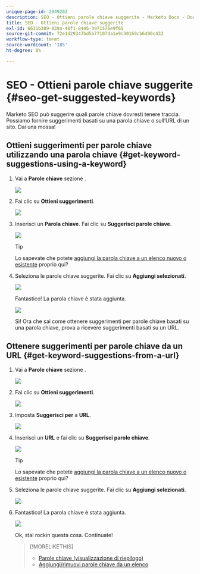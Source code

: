 ```yaml
---
unique-page-id: 2949202
description: SEO - Ottieni parole chiave suggerite - Marketo Docs - Documentazione del prodotto
title: SEO - Ottieni parole chiave suggerite
exl-id: 6631b389-039a-40f1-8445-3971576e9f65
source-git-commit: 72e1d29347bd5b77107da1e9c30169cb6490c432
workflow-type: tm+mt
source-wordcount: '185'
ht-degree: 0%

---
```


# SEO - Ottieni parole chiave suggerite {#seo-get-suggested-keywords}

Marketo SEO può suggerire quali parole chiave dovresti tenere traccia. Possiamo fornire suggerimenti basati su una parola chiave o sull’URL di un sito. Dai una mossa!

## Ottieni suggerimenti per parole chiave utilizzando una parola chiave {#get-keyword-suggestions-using-a-keyword}

1. Vai a **Parole chiave** sezione .

   ![](assets/image2014-9-18-10-3a51-3a41.png)

1. Fai clic su **Ottieni suggerimenti**.

   ![](assets/image2014-9-18-10-3a52-3a42.png)

1. Inserisci un **Parola chiave**. Fai clic su **Suggerisci parole chiave**.

   ![](assets/image2014-9-18-10-3a53-3a14.png)

   >[!TIP]
   >
   >Lo sapevate che potete  [aggiungi la parola chiave a un elenco nuovo o esistente](/help/marketo/product-docs/additional-apps/seo/understanding-seo/seo-managing-lists.md) proprio qui?

1. Seleziona le parole chiave suggerite. Fai clic su **Aggiungi selezionati**.

   ![](assets/image2014-9-18-10-3a54-3a12.png)

   Fantastico! La parola chiave è stata aggiunta.

   ![](assets/image2014-9-18-10-3a54-3a16.png)

   Sì! Ora che sai come ottenere suggerimenti per parole chiave basati su una parola chiave, prova a ricevere suggerimenti basati su un URL.

## Ottenere suggerimenti per parole chiave da un URL  {#get-keyword-suggestions-from-a-url}

1. Vai a **Parole chiave** sezione .

   ![](assets/image2014-9-18-10-3a54-3a26.png)

1. Fai clic su **Ottieni suggerimenti**.

   ![](assets/image2014-9-18-11-3a4-3a43.png)

1. Imposta **Suggerisci per** a **URL**.

   ![](assets/image2014-9-18-11-3a4-3a52.png)

1. Inserisci un **URL** e fai clic su **Suggerisci parole chiave**.

   ![](assets/image2014-9-18-11-3a5-3a7.png)

   >[!TIP]
   >
   >Lo sapevate che potete [aggiungi la parola chiave a un elenco nuovo o esistente](/help/marketo/product-docs/additional-apps/seo/understanding-seo/seo-managing-lists.md) proprio qui?

1. Seleziona le parole chiave suggerite. Fai clic su **Aggiungi selezionati**.

   ![](assets/image2014-9-18-11-3a8-3a3.png)

1. Fantastico! La parola chiave è stata aggiunta.

   ![](assets/image2014-9-18-11-3a8-3a25.png)

   Ok, stai rockin questa cosa. Continuate!

   >[!MORELIKETHIS]
   >
   >* [Parole chiave (visualizzazione di riepilogo)](/help/marketo/product-docs/additional-apps/seo/keywords/seo-understanding-keywords.md)
   >* [Aggiungi/rimuovi parole chiave da un elenco](/help/marketo/product-docs/additional-apps/seo/keywords/seo-add-remove-keywords-from-a-list.md)

